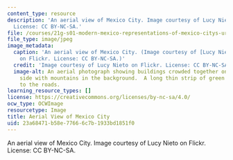 ```yaml
---
content_type: resource
description: 'An aerial view of Mexico City. Image courtesy of Lucy Nieto on Flickr.
  License: CC BY-NC-SA.'
file: /courses/21g-s01-modern-mexico-representations-of-mexico-citys-urban-life-spring-2015/23a68471b58e77666c7b1933bd1851f0_21g-s01s15.jpg
file_type: image/jpeg
image_metadata:
  caption: 'An aerial view of Mexico City. (Image courtesy of [Lucy Nieto](https://www.flickr.com/photos/lucynieto/16467186377/)
    on Flickr. License: CC BY-NC-SA.)'
  credit: 'Image courtesy of Lucy Nieto on Flickr. License: CC BY-NC-SA.'
  image-alt: An aerial photograph showing buildings crowded together on the right
    side with mountains in the background.  A long thin strip of green runs parallel
    to the roads.
learning_resource_types: []
license: https://creativecommons.org/licenses/by-nc-sa/4.0/
ocw_type: OCWImage
resourcetype: Image
title: Aerial View of Mexico City
uid: 23a68471-b58e-7766-6c7b-1933bd1851f0
---
```

An aerial view of Mexico City. Image courtesy of Lucy Nieto on Flickr. License: CC BY-NC-SA.
